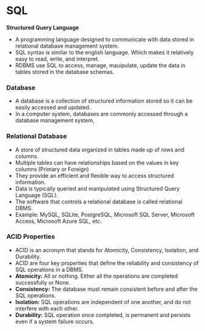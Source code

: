 # **SQL**
**Structured Query Language**
- A programming language designed to communicate with data stored in relational database management system.
- SQL syntax is similar to the english language. Which makes it relatively easy to read, write, and interpret.
- RDBMS use SQL to access, manage, mauipulate, update the data in tables stored in the database schemas.


### **Database**
- A database is a collection of structured information stored so it can be easily accessed and updated.
- In a computer system, databases are commonly accessed through a database management system,

### **Relational Database** 
- A store of structured data organized in tables made up of rows and columns.
- Multiple tables can have relationships based on the values in key columns (Primary or Foreign)
- They provide an efficient and flexible way to access structured information.
- Data is typically queried and manipulated using Structured Query Language (SQL).
- The software that controls a relational database is called relational DBMS.
- Example: MySQL, SQLite, PostgreSQL, Microsoft SQL Server, Microsoft Access, Microsoft Azure SQL, etc.

### **ACID Properties**
- ACID is an acronym that stands for Atomicity, Consistency, Isolation, and Durability.
- ACID are four key properties that define the reliability and consistency of SQL operations in a DBMS.
- **Atomicity:** All or nothing. Either all the operations are completed successfully or None.
- **Consistency:** The database must remain consistent before and after the SQL operations.
- **Isolation:** SQL operations are independent of one another, and do not interfere with each other.
- **Durability:** SQL operation once completed, is permanent and persists even if a system failure occurs.

